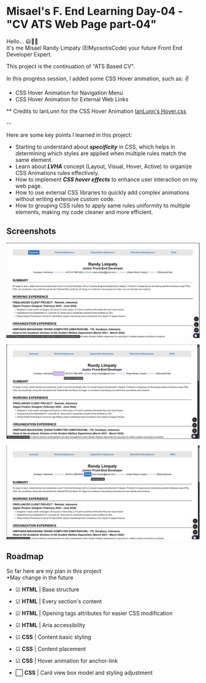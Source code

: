 # Misael's F. End Learning Day-04 - "CV ATS Web Page part-04"

Hello... 😃👋🏻  
It's me Misael Randy Limpaty (ElMyosotisCode) your future Front End Developer Expert.

This project is the continuation of "ATS Based CV".

In this progress session, I added some CSS Hover animation, such as: ✌
- CSS Hover Animation for Navigation Menu
- CSS Hover Animation for External Web Links

** Credits to IanLunn for the CSS Hover Animation
[IanLunn's Hover.css](https://ianlunn.github.io/Hover/)

--

Here are some key points I learned in this project:
- Starting to understand about **_specificity_** in CSS, which helps in determining which styles are applied when multiple rules match the same element.
- Learn about **_LVHA_** concept (Layout, Visual, Hover, Active) to organize CSS Animations rules effectively.
- How to implement **_CSS hover effects_** to enhance user interaction on my web page.
- How to use external CSS libraries to quickly add complex animations without writing extensive custom code.
- How to grouping CSS rules to apply same rules uniformity to multiple elements, making my code cleaner and more efficient.

## Screenshots

![Web Page Screenshot 01](https://github.com/ElMyosotisCode/lrn-fe-004-cv-css-selectors/blob/main/images/webpage-screenshot-01.JPG)

![Web Page Screenshot 02](https://github.com/ElMyosotisCode/lrn-fe-004-cv-css-selectors/blob/main/images/webpage-screenshot-02.JPG)

![Web Page Screenshot 03](https://github.com/ElMyosotisCode/lrn-fe-004-cv-css-selectors/blob/main/images/webpage-screenshot-03.JPG)

## Roadmap

So far here are my plan in this project  
*May change in the future

- ☑ **HTML** | Base structure

- ☑ **HTML** | Every section's content

- ☑ **HTML** | Opening tags attributes for easier CSS modification

- ☑ **HTML** | Aria accessibility

- ☑ **CSS** | Content basic styling

- ☑ **CSS** | Content placement

- ☑ **CSS** | Hover animation for anchor-link

- ⬜ **CSS** | Card view box model and styling adjustment